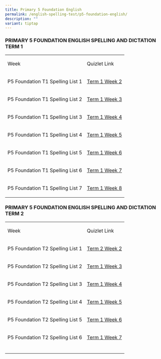 ```yaml
---
title: Primary 5 Foundation English
permalink: /english-spelling-test/p5-foundation-english/
description: ""
variant: tiptap
---
```

<h3>PRIMARY 5 FOUNDATION ENGLISH SPELLING AND DICTATION TERM 1</h3>
<table>
<tbody>
<tr>
<td rowspan="1" colspan="1">
<p>Week</p>
</td>
<td rowspan="1" colspan="1">
<p>Quizlet Link</p>
</td>
</tr>
<tr>
<td rowspan="1" colspan="1">
<p>P5 Foundation T1 Spelling List 1</p>
</td>
<td rowspan="1" colspan="1">
<p><a href="https://quizlet.com/868578941/p5-foundation-t1-spelling-list-1-flash-cards/?i=1c2gxb&amp;x=1jqt" rel="noopener noreferrer" target="_blank">Term 1 Week 2</a>
</p>
</td>
</tr>
<tr>
<td rowspan="1" colspan="1">
<p>P5 Foundation T1 Spelling List 2</p>
</td>
<td rowspan="1" colspan="1">
<p><a href="https://quizlet.com/868582754/p5-foundation-t1-spelling-list-2-flash-cards/?i=1c2gxb&amp;x=1qqt" rel="noopener noreferrer nofollow" target="_blank">Term 1 Week 3</a>
</p>
</td>
</tr>
<tr>
<td rowspan="1" colspan="1">
<p>P5 Foundation T1 Spelling List 3</p>
</td>
<td rowspan="1" colspan="1">
<p><a href="https://quizlet.com/868583144/p5-foundation-t1-spelling-list-3-flash-cards/?i=1c2gxb&amp;x=1jqt" rel="noopener noreferrer nofollow" target="_blank">Term 1 Week 4</a>
</p>
</td>
</tr>
<tr>
<td rowspan="1" colspan="1">
<p>P5 Foundation T1 Spelling List 4</p>
</td>
<td rowspan="1" colspan="1">
<p><a href="https://quizlet.com/868583520/p5-foundation-t1-spelling-list-4-flash-cards/?i=1c2gxb&amp;x=1jqt" rel="noopener noreferrer nofollow" target="_blank">Term 1 Week 5</a>
</p>
</td>
</tr>
<tr>
<td rowspan="1" colspan="1">
<p>P5 Foundation T1 Spelling List 5</p>
</td>
<td rowspan="1" colspan="1">
<p><a href="https://quizlet.com/868583935/p5-foundation-t1-spelling-list-5-flash-cards/?i=1c2gxb&amp;x=1jqt" rel="noopener noreferrer" target="_blank">Term 1 Week 6</a>
</p>
</td>
</tr>
<tr>
<td rowspan="1" colspan="1">
<p>P5 Foundation T1 Spelling List 6</p>
</td>
<td rowspan="1" colspan="1">
<p><a href="https://quizlet.com/_7slgye?x=1jqt&amp;i=1c2gxb" rel="noopener noreferrer nofollow" target="_blank">Term 1 Week 7</a>
</p>
</td>
</tr>
<tr>
<td rowspan="1" colspan="1">
<p>P5 Foundation T1 Spelling List 7</p>
</td>
<td rowspan="1" colspan="1">
<p><a href="https://quizlet.com/_7st8gs?x=1jqt&amp;i=1c2gxb" rel="noopener noreferrer nofollow" target="_blank">Term 1 Week 8</a>
</p>
</td>
</tr>
</tbody>
</table>
<h3>PRIMARY 5 FOUNDATION ENGLISH SPELLING AND DICTATION TERM 2</h3>
<table>
<tbody>
<tr>
<td rowspan="1" colspan="1">
<p>Week</p>
</td>
<td rowspan="1" colspan="1">
<p>Quizlet Link</p>
</td>
</tr>
<tr>
<td rowspan="1" colspan="1">
<p>P5 Foundation T2 Spelling List 1</p>
</td>
<td rowspan="1" colspan="1">
<p><a href="https://quizlet.com/897002169/p5-foundation-t2-spelling-list-1-flash-cards/?i=1c2gxb&amp;x=1jqt" rel="noopener noreferrer" target="_blank">Term 2 Week 2</a>
</p>
</td>
</tr>
<tr>
<td rowspan="1" colspan="1">
<p>P5 Foundation T2 Spelling List 2</p>
</td>
<td rowspan="1" colspan="1">
<p><a href="https://quizlet.com/897004545/p5-foundation-t2-spelling-list-2-flash-cards/?i=1c2gxb&amp;x=1jqt" rel="noopener noreferrer nofollow" target="_blank">Term 1 Week 3</a>
</p>
</td>
</tr>
<tr>
<td rowspan="1" colspan="1">
<p>P5 Foundation T2 Spelling List 3</p>
</td>
<td rowspan="1" colspan="1">
<p><a href="https://quizlet.com/897007689/p5-foundation-t2-spelling-list-3-flash-cards/?i=1c2gxb&amp;x=1jqt" rel="noopener noreferrer nofollow" target="_blank">Term 1 Week 4</a>
</p>
</td>
</tr>
<tr>
<td rowspan="1" colspan="1">
<p>P5 Foundation T2 Spelling List 4</p>
</td>
<td rowspan="1" colspan="1">
<p><a href="https://quizlet.com/897016757/p5-foundation-t2-spelling-list-4-flash-cards/?i=1c2gxb&amp;x=1jqt" rel="noopener noreferrer nofollow" target="_blank">Term 1 Week 5</a>
</p>
</td>
</tr>
<tr>
<td rowspan="1" colspan="1">
<p>P5 Foundation T2 Spelling List 5</p>
</td>
<td rowspan="1" colspan="1">
<p><a href="https://quizlet.com/897017880/p5-foundation-t2-spelling-list-5-flash-cards/?i=1c2gxb&amp;x=1jqt" rel="noopener noreferrer" target="_blank">Term 1 Week 6</a>
</p>
</td>
</tr>
<tr>
<td rowspan="1" colspan="1">
<p>P5 Foundation T2 Spelling List 6</p>
</td>
<td rowspan="1" colspan="1">
<p><a href="https://quizlet.com/897019892/p5-foundation-t2-spelling-list-6-flash-cards/?i=1c2gxb&amp;x=1jqt" rel="noopener noreferrer nofollow" target="_blank">Term 1 Week 7</a>
</p>
</td>
</tr>
<tr>
<td rowspan="1" colspan="1">
<p></p>
</td>
<td rowspan="1" colspan="1">
<p></p>
</td>
</tr>
</tbody>
</table>
<p></p>